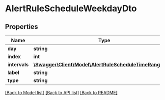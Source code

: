 # AlertRuleScheduleWeekdayDto

## Properties
Name | Type | Description | Notes
------------ | ------------- | ------------- | -------------
**day** | **string** |  | [optional] 
**index** | **int** |  | [optional] 
**intervals** | [**\Swagger\Client\Model\AlertRuleScheduleTimeRangeDto[]**](AlertRuleScheduleTimeRangeDto.md) |  | [optional] 
**label** | **string** |  | [optional] 
**type** | **string** |  | [optional] 

[[Back to Model list]](../README.md#documentation-for-models) [[Back to API list]](../README.md#documentation-for-api-endpoints) [[Back to README]](../README.md)


